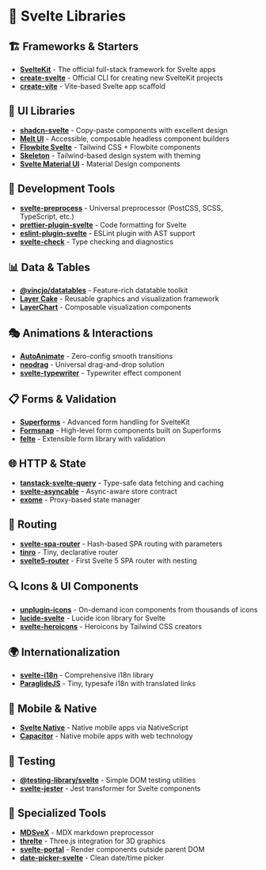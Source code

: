 # 🔧 Svelte Libraries

## 🏗️ **Frameworks & Starters**
- **[SvelteKit](https://kit.svelte.dev/)** - The official full-stack framework for Svelte apps
- **[create-svelte](https://github.com/sveltejs/kit/tree/master/packages/create-svelte)** - Official CLI for creating new SvelteKit projects
- **[create-vite](https://vitejs.dev/guide/#scaffolding-your-first-vite-project)** - Vite-based Svelte app scaffold

## 🎨 **UI Libraries**
- **[shadcn-svelte](https://www.shadcn-svelte.com/)** - Copy-paste components with excellent design
- **[Melt UI](https://melt-ui.com/)** - Accessible, composable headless component builders
- **[Flowbite Svelte](https://flowbite-svelte.com/)** - Tailwind CSS + Flowbite components
- **[Skeleton](https://www.skeleton.dev/)** - Tailwind-based design system with theming
- **[Svelte Material UI](https://sveltematerialui.com/)** - Material Design components

## 🔧 **Development Tools**
- **[svelte-preprocess](https://github.com/sveltejs/svelte-preprocess)** - Universal preprocessor (PostCSS, SCSS, TypeScript, etc.)
- **[prettier-plugin-svelte](https://github.com/sveltejs/prettier-plugin-svelte)** - Code formatting for Svelte
- **[eslint-plugin-svelte](https://github.com/sveltejs/eslint-plugin-svelte)** - ESLint plugin with AST support
- **[svelte-check](https://github.com/sveltejs/language-tools/tree/master/packages/svelte-check)** - Type checking and diagnostics

## 📊 **Data & Tables**
- **[@vincjo/datatables](https://github.com/vincjo/datatables)** - Feature-rich datatable toolkit
- **[Layer Cake](https://layercake.graphics/)** - Reusable graphics and visualization framework
- **[LayerChart](https://layerchart.com/)** - Composable visualization components

## 🎭 **Animations & Interactions**
- **[AutoAnimate](https://auto-animate.formkit.com/)** - Zero-config smooth transitions
- **[neodrag](https://github.com/PuruVJ/neodrag)** - Universal drag-and-drop solution
- **[svelte-typewriter](https://github.com/henriquehbr/svelte-typewriter)** - Typewriter effect component

## 📋 **Forms & Validation**
- **[Superforms](https://superforms.rocks/)** - Advanced form handling for SvelteKit
- **[Formsnap](https://formsnap.dev/)** - High-level form components built on Superforms
- **[felte](https://felte.dev/)** - Extensible form library with validation

## 🌐 **HTTP & State**
- **[tanstack-svelte-query](https://tanstack.com/query/latest/docs/svelte/overview)** - Type-safe data fetching and caching
- **[svelte-asyncable](https://github.com/sveltetools/svelte-asyncable)** - Async-aware store contract
- **[exome](https://github.com/Marcisbee/exome)** - Proxy-based state manager

## 🧭 **Routing**
- **[svelte-spa-router](https://github.com/ItalyPaleAle/svelte-spa-router)** - Hash-based SPA routing with parameters
- **[tinro](https://github.com/AlexxNB/tinro)** - Tiny, declarative router
- **[svelte5-router](https://github.com/jycouet/svelte5-router)** - First Svelte 5 SPA router with nesting

## 🔍 **Icons & UI Components**
- **[unplugin-icons](https://github.com/antfu/unplugin-icons)** - On-demand icon components from thousands of icons
- **[lucide-svelte](https://lucide.dev/guide/packages/lucide-svelte)** - Lucide icon library for Svelte
- **[svelte-heroicons](https://github.com/krowten/svelte-heroicons)** - Heroicons by Tailwind CSS creators

## 🌍 **Internationalization**
- **[svelte-i18n](https://github.com/kaisermann/svelte-i18n)** - Comprehensive i18n library
- **[ParaglideJS](https://inlang.com/m/gerre34r/library-inlang-paraglideJs)** - Tiny, typesafe i18n with translated links

## 📱 **Mobile & Native**
- **[Svelte Native](https://svelte-native.technology/)** - Native mobile apps via NativeScript
- **[Capacitor](https://capacitorjs.com/)** - Native mobile apps with web technology

## 🧪 **Testing**
- **[@testing-library/svelte](https://testing-library.com/docs/svelte-testing-library/intro/)** - Simple DOM testing utilities
- **[svelte-jester](https://github.com/mihar-22/svelte-jester)** - Jest transformer for Svelte components

## 🎯 **Specialized Tools**
- **[MDSveX](https://mdsvex.pngwn.io/)** - MDX markdown preprocessor
- **[threlte](https://threlte.xyz/)** - Three.js integration for 3D graphics
- **[svelte-portal](https://github.com/romkor/svelte-portal)** - Render components outside parent DOM
- **[date-picker-svelte](https://github.com/probablykasper/date-picker-svelte)** - Clean date/time picker